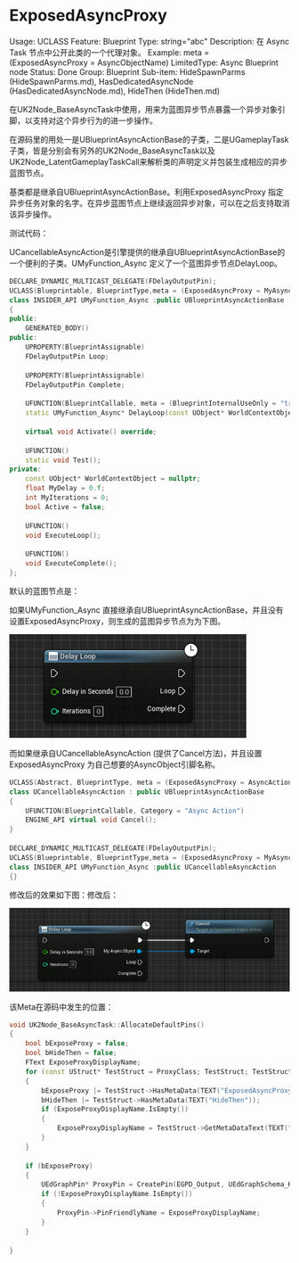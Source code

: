 # ExposedAsyncProxy

Usage: UCLASS
Feature: Blueprint
Type: string="abc"
Description: 在 Async Task 节点中公开此类的一个代理对象。
Example: meta = (ExposedAsyncProxy = AsyncObjectName)
LimitedType: Async Blueprint node
Status: Done
Group: Blueprint
Sub-item: HideSpawnParms (HideSpawnParms.md), HasDedicatedAsyncNode (HasDedicatedAsyncNode.md), HideThen (HideThen.md)

在UK2Node_BaseAsyncTask中使用，用来为蓝图异步节点暴露一个异步对象引脚，以支持对这个异步行为的进一步操作。

在源码里的用处一是UBlueprintAsyncActionBase的子类，二是UGameplayTask子类，皆是分别会有另外的UK2Node_BaseAsyncTask以及UK2Node_LatentGameplayTaskCall来解析类的声明定义并包装生成相应的异步蓝图节点。

基类都是继承自UBlueprintAsyncActionBase。利用ExposedAsyncProxy 指定异步任务对象的名字。在异步蓝图节点上继续返回异步对象，可以在之后支持取消该异步操作。

测试代码：

UCancellableAsyncAction是引擎提供的继承自UBlueprintAsyncActionBase的一个便利的子类。UMyFunction_Async 定义了一个蓝图异步节点DelayLoop。

```cpp
DECLARE_DYNAMIC_MULTICAST_DELEGATE(FDelayOutputPin);
UCLASS(Blueprintable, BlueprintType,meta = (ExposedAsyncProxy = MyAsyncObject))
class INSIDER_API UMyFunction_Async :public UBlueprintAsyncActionBase
{
public:
	GENERATED_BODY()
public:
	UPROPERTY(BlueprintAssignable)
	FDelayOutputPin Loop;

	UPROPERTY(BlueprintAssignable)
	FDelayOutputPin Complete;

	UFUNCTION(BlueprintCallable, meta = (BlueprintInternalUseOnly = "true", WorldContext = "WorldContextObject"), Category = "Flow Control")
	static UMyFunction_Async* DelayLoop(const UObject* WorldContextObject, const float DelayInSeconds, const int Iterations);

	virtual void Activate() override;

	UFUNCTION()
	static void Test();
private:
	const UObject* WorldContextObject = nullptr;
	float MyDelay = 0.f;
	int MyIterations = 0;
	bool Active = false;

	UFUNCTION()
	void ExecuteLoop();

	UFUNCTION()
	void ExecuteComplete();
};
```

默认的蓝图节点是：

如果UMyFunction_Async 直接继承自UBlueprintAsyncActionBase，并且没有设置ExposedAsyncProxy，则生成的蓝图异步节点为为下图。

![Untitled](ExposedAsyncProxy/Untitled.png)

而如果继承自UCancellableAsyncAction (提供了Cancel方法)，并且设置ExposedAsyncProxy 为自己想要的AsyncObject引脚名称。

```cpp
UCLASS(Abstract, BlueprintType, meta = (ExposedAsyncProxy = AsyncAction), MinimalAPI)
class UCancellableAsyncAction : public UBlueprintAsyncActionBase
{
	UFUNCTION(BlueprintCallable, Category = "Async Action")
	ENGINE_API virtual void Cancel();
}

DECLARE_DYNAMIC_MULTICAST_DELEGATE(FDelayOutputPin);
UCLASS(Blueprintable, BlueprintType,meta = (ExposedAsyncProxy = MyAsyncObject))
class INSIDER_API UMyFunction_Async :public UCancellableAsyncAction 
{}
```

修改后的效果如下图：修改后：

![Untitled](ExposedAsyncProxy/Untitled%201.png)

该Meta在源码中发生的位置：

```cpp
void UK2Node_BaseAsyncTask::AllocateDefaultPins()
{
	bool bExposeProxy = false;
	bool bHideThen = false;
	FText ExposeProxyDisplayName;
	for (const UStruct* TestStruct = ProxyClass; TestStruct; TestStruct = TestStruct->GetSuperStruct())
	{
		bExposeProxy |= TestStruct->HasMetaData(TEXT("ExposedAsyncProxy"));
		bHideThen |= TestStruct->HasMetaData(TEXT("HideThen"));
		if (ExposeProxyDisplayName.IsEmpty())
		{
			ExposeProxyDisplayName = TestStruct->GetMetaDataText(TEXT("ExposedAsyncProxy"));
		}
	}

	if (bExposeProxy)
	{
		UEdGraphPin* ProxyPin = CreatePin(EGPD_Output, UEdGraphSchema_K2::PC_Object, ProxyClass, FBaseAsyncTaskHelper::GetAsyncTaskProxyName());
		if (!ExposeProxyDisplayName.IsEmpty())
		{
			ProxyPin->PinFriendlyName = ExposeProxyDisplayName;
		}
	}

}
```